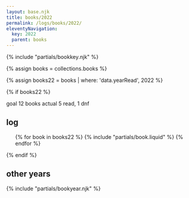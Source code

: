 ```yaml
---
layout: base.njk
title: books/2022
permalink: /logs/books/2022/
eleventyNavigation:
  key: 2022
  parent: books
---
```


{% include "partials/bookkey.njk" %}

<p></p>

{% assign books = collections.books %}

{% assign books22 = books | where: 'data.yearRead', 2022 %}

{% if books22 %}

<div class="grid two-col-flex">
<div class="grid">
<span class="label">goal</span> <span>12 books</span>
<span class="label">actual</span> <span>5 read, 1 dnf</span>
</div>
</div>

## log

<ul class="log booklist">
  {% for book in books22 %}
  {% include "partials/book.liquid" %}
  {% endfor %}
</ul>
{% endif %}

## other years

{% include "partials/bookyear.njk" %}